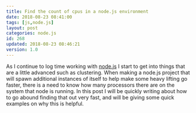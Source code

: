 ```yaml
---
title: Find the count of cpus in a node.js environment
date: 2018-08-23 08:41:00
tags: [js,node.js]
layout: post
categories: node.js
id: 268
updated: 2018-08-23 08:46:21
version: 1.0
---
```


As I continue to log time working with [node.js](https://nodejs.org/en/) I start to get into things that are a little advanced such as clustering. When making a node.js project that will spawn additional instances of itself to help make some heavy lifting go faster, there is a need to know how many processors there are on the system that node is running. In this post I will be quickly writing about how to go abound finding that out very fast, and will be giving some quick examples on why this is helpful.

<!-- more -->

